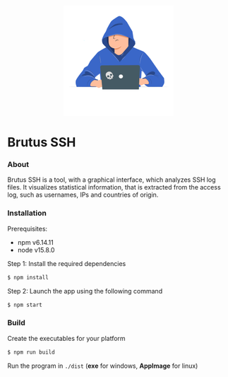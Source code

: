 <p align="center">
  <img src="./public/logo-mini.png">
</p>

# Brutus SSH

### About

Brutus SSH is a tool, with a graphical interface, which analyzes SSH log files. It visualizes statistical information, that is extracted from the access log, such as usernames, IPs and countries of origin.

### Installation

Prerequisites:

- npm v6.14.11
- node v15.8.0

Step 1:
Install the required dependencies

```sh
$ npm install
```

Step 2:
Launch the app using the following command

```sh
$ npm start
```

### Build

Create the executables for your platform

```sh
$ npm run build
```

Run the program in `./dist` (**exe** for windows, **AppImage** for linux)
